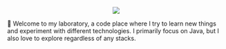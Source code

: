 <p align="center">
  <a href="https://twitter.com/1041uuu">
    <img src="https://64.media.tumblr.com/f7cd096f108d83c988169096361972fc/tumblr_otjfqziQrH1qze3hdo1_500.gifv" >
  </a>
</p>

👋 Welcome to my laboratory, a code place where I try to learn new things and experiment with different technologies. I primarily focus on Java, but I also love to explore regardless of any stacks.
